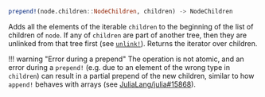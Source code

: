```julia
prepend!(node.children::NodeChildren, children) -> NodeChildren
```

Adds all the elements of the iterable `children` to the beginning of the list of children of `node`. If any of `children` are part of another tree, then they are unlinked from that tree first (see [`unlink!`](@ref)). Returns the iterator over children.

!!! warning "Error during a prepend"
    The operation is not atomic, and an error during a `prepend!` (e.g. due to an element of the wrong type in `children`) can result in a partial prepend of the new children, similar to how `append!` behaves with arrays (see [JuliaLang/julia#15868](https://github.com/JuliaLang/julia/issues/15868)).


